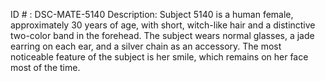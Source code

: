 ID # : DSC-MATE-5140
Description: Subject 5140 is a human female, approximately 30 years of age, with short, witch-like hair and a distinctive two-color band in the forehead. The subject wears normal glasses, a jade earring on each ear, and a silver chain as an accessory. The most noticeable feature of the subject is her smile, which remains on her face most of the time.